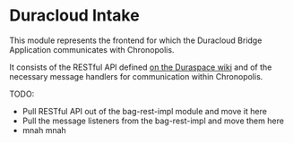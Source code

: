 Duracloud Intake
================

This module represents the frontend for which the Duracloud Bridge Application
communicates with Chronopolis.

It consists of the RESTful API defined [on the Duraspace wiki](https://wiki.duraspace.org/display/CHRONO/Chron+Bag+Server+REST+API?src=contextnavpagetreemode)
and of the necessary message handlers for communication within Chronopolis.

TODO:
* Pull RESTful API out of the bag-rest-impl module and move it here
* Pull the message listeners from the bag-rest-impl and move them here
* mnah mnah